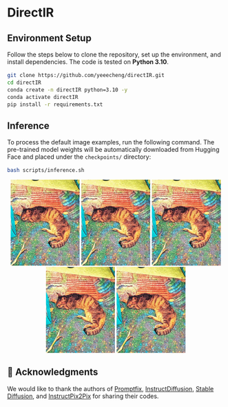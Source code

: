# DirectIR

## Environment Setup

Follow the steps below to clone the repository, set up the environment, and install dependencies. The code is tested on **Python 3.10**.

```bash
git clone https://github.com/yeeecheng/directIR.git
cd directIR
conda create -n directIR python=3.10 -y
conda activate directIR
pip install -r requirements.txt
```

## Inference

To process the default image examples, run the following command. The pre-trained model weights will be automatically downloaded from Hugging Face and placed under the `checkpoints/` directory:

```bash
bash scripts/inference.sh
```

<div style="text-align: center;">
  <img src="https://github.com/yeeecheng/directIR/blob/main/validation_results/cat.jpg" alt="cat2" style="height: 200px; width: auto;">
  <img src="https://github.com/yeeecheng/directIR/blob/main/validation_results/cat.jpg" alt="cat3" style="height: 200px; width: auto;">
  <img src="https://github.com/yeeecheng/directIR/blob/main/validation_results/cat.jpg" alt="cat3" style="height: 200px; width: auto;">
  <img src="https://github.com/yeeecheng/directIR/blob/main/validation_results/cat.jpg" alt="cat3" style="height: 200px; width: auto;">
  <img src="https://github.com/yeeecheng/directIR/blob/main/validation_results/cat.jpg" alt="cat3" style="height: 200px; width: auto;">
</div>


## 🙏 Acknowledgments

We would like to thank the authors of [Promptfix](https://github.com/yeates/PromptFix), [InstructDiffusion](https://github.com/cientgu/InstructDiffusion), [Stable Diffusion](https://github.com/CompVis/stable-diffusion), and [InstructPix2Pix](https://github.com/timothybrooks/instruct-pix2pix) for sharing their codes.
